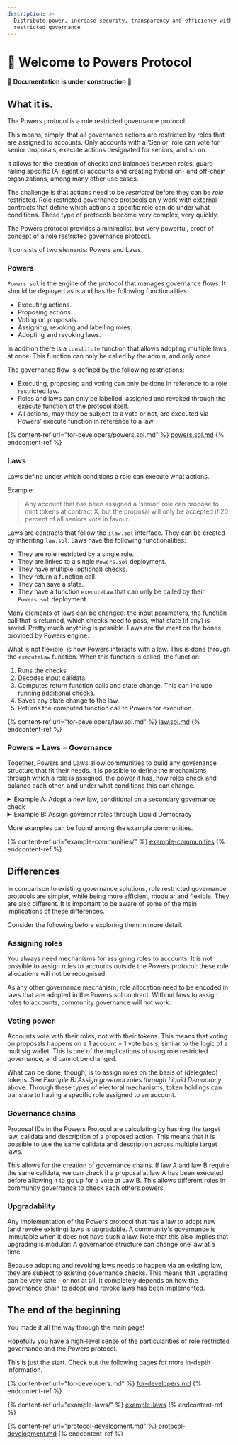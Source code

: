 ```yaml
---
description: >-
  Distribute power, increase security, transparency and efficiency with role
  restricted governance
---
```


# 💪 Welcome to Powers Protocol

🚧 **Documentation is under construction** 🚧

## What it is.&#x20;

The Powers protocol is a role restricted governance protocol.

This means, simply, that all governance actions are restricted by roles that are assigned to accounts. Only accounts with a 'Senior' role can vote for senior proposals, execute actions designated for seniors, and so on.

It allows for the creation of checks and balances between roles, guard-railing specific (AI agentic) accounts and creating hybrid on- and off-chain organizations, among many other use cases.

The challenge is that actions need to be _restricted_ before they can be _role_ restricted. Role restricted governance protocols only work with external contracts that define which actions a specific role can do under what conditions. These type of protocols become very complex, very quickly.

The Powers protocol provides a minimalist, but very powerful, proof of concept of a role restricted governance protocol.

It consists of two elements: Powers and Laws.

### Powers

`Powers.sol` is the engine of the protocol that manages governance flows. It should be deployed as is and has the following functionalities:

* Executing actions.
* Proposing actions.
* Voting on proposals.
* Assigning, revoking and labelling roles.
* Adopting and revoking laws.

In addition there is a `constitute` function that allows adopting multiple laws at once. This function can only be called by the admin, and only once.

The governance flow is defined by the following restrictions:

* Executing, proposing and voting can only be done in reference to a role restricted law.
* Roles and laws can only be labelled, assigned and revoked through the execute function of the protocol itself.
* All actions, may they be subject to a vote or not, are executed via Powers' execute function in reference to a law.

{% content-ref url="for-developers/powers.sol.md" %}
[powers.sol.md](for-developers/powers.sol.md)
{% endcontent-ref %}

### Laws

Laws define under which conditions a role can execute what actions.

Example:

> Any account that has been assigned a 'senior' role can propose to mint tokens at contract X, but the proposal will only be accepted if 20 percent of all seniors vote in favour.

Laws are contracts that follow the `ilaw.sol` interface. They can be created by inheriting `law.sol`. Laws have the following functionalities:

* They are role restricted by a single role.
* They are linked to a single `Powers.sol` deployment.
* They have multiple (optional) checks.
* They return a function call.
* They can save a state.
* They have a function `executeLaw` that can only be called by their `Powers.sol` deployment.

Many elements of laws can be changed: the input parameters, the function call that is returned, which checks need to pass, what state (if any) is saved. Pretty much anything is possible. Laws are the meat on the bones provided by Powers engine.

What is not flexible, is how Powers interacts with a law. This is done through the `executeLaw` function. When this function is called, the function:&#x20;

1. Runs the checks&#x20;
2. Decodes input calldata.&#x20;
3. Computes return function calls and state change. This can include running additional checks.&#x20;
4. Saves any state change to the law.&#x20;
5. Returns the computed function call to Powers for execution.

{% content-ref url="for-developers/law.sol.md" %}
[law.sol.md](for-developers/law.sol.md)
{% endcontent-ref %}

### Powers + Laws = Governance

Together, Powers and Laws allow communities to build any governance structure that fit their needs. It is possible to define the mechanisms through which a role is assigned, the power it has, how roles check and balance each other, and under what conditions this can change.&#x20;

<details>

<summary>Example A: Adopt a new law, conditional on a secondary governance check</summary>

**Law 1** allows 'members' of a community to propose adopting a new law. Law 1 is subject to a vote, and the proposal will only be accepted if more than half of the community votes in favour.

Alice, as a community member, proposes a law that allows community members to create a grant program with a budget of 500 tokens X. Other community members vote in favor. The proposal passes.

Alice calls the execute function. Now _nothing_ happens. Their proposal has been formalised but no executable call was send to the Powers protocol governing the community.&#x20;

**Law 2** allows governors in the community to accept and implement new laws. Law 2 is also subject to a vote and, crucially, needs the exact same proposal to have passed at Law 1.

David, who is a senior, notices that a proposal has passed at Law 1. He puts the proposal up for a vote among other seniors. Eve and Helen, the other seniors, vote in favour.

Following the vote, David calls the execute function and the Power protocol implements the action: the new law is adopted and community members will be able to apply to the new grant program.&#x20;

**Note** that this is a basic example of a governance chain: Multiple laws that are linked together through child-parent relations where a proposal needs to pass a child law before it can executed by a parent law. This chain gave members the right of initiative and governors the right of implementation, creating a balance of power between the two roles. &#x20;

</details>

<details>

<summary>Example B: Assign governor roles through Liquid Democracy</summary>

**Law 1** allows 'members' of a community to nominate themselves for a 'governor' role in their community.&#x20;

Alice, Bob and Charlotte each call the law through powers `execute` function and save their nomination in the law.

**Law 2** assigns governor roles to accounts saved in Law 1. It does this on the basis of delegated tokens held by accounts. Any account can call the law, triggering (and paying gas costs for) an election.&#x20;

In January, David obtains a large amount of tokens and delegates them to Bob. He calls law 2 and triggers an election. Alice and Bob are elected and assigned as governors. In the following weeks, he notices that bob is not responding to messages and not voting in elections.&#x20;

In February, he re-delegates his tokens Charlotte and in the next block calls an election. Alice and Charlotte win the election and are assigned as governors. Bob per immediate effect loses his governor role and all of its privileges.&#x20;

**Note** that this is an example of assigning roles through what can be called Liquid Democracy. Roles can also be assigned directly, through votes among peers, a council vote or through a minimal threshold of token holdings. Pretty much anything is possible.  &#x20;

</details>

More examples can be found among the example communities. &#x20;

{% content-ref url="example-communities/" %}
[example-communities](example-communities/)
{% endcontent-ref %}

## Differences &#x20;

In comparison to existing governance solutions, role restricted governance protocols are simpler, while being more efficient, modular and flexible. They are also different. It is important to be aware of some of the main implications of these differences.&#x20;

Consider the following before exploring them in more detail.&#x20;

### Assigning roles

You always need mechanisms for assigning roles to accounts. It is not possible to assign roles to accounts outside the Powers protocol: these role allocations will not be recognised.&#x20;

As any other governance mechanism, role allocation need to be encoded in laws that are adopted in the Powers.sol contract. Without laws to assign roles to accounts, community governance will not work.

### Voting power

Accounts vote with their roles, not with their tokens. This means that voting on proposals happens on a 1 account = 1 vote basis, similar to the logic of a multisig wallet. This is one of the implications of using  role restricted governance, and cannot be changed.&#x20;

What can be done, though, is to assign roles on the basis of (delegated) tokens. See _Example B: Assign governor roles through Liquid Democracy_ above. Through these types of electoral mechanisms, token holdings can translate to having a specific role assigned to an account.

### Governance chains

Proposal IDs in the Powers Protocol are calculating by hashing the target law, calldata and description of a proposed action. This means that it is possible to use the same calldata and description across multiple target laws.&#x20;

This allows for the creation of governance chains. If law A and law B require the same calldata, we can check if a proposal at law A has been executed before allowing it to go up for a vote at Law B. This allows different roles in community governance to check each others powers.&#x20;

### Upgradability

Any implementation of the Powers protocol that has a law to adopt new (and revoke existing) laws is upgradable. A community's governance is immutable when it does not have such a law. Note that this also implies that upgrading is modular: A governance structure can change one law at a time.

Because adopting and revoking laws needs to happen via an existing law, they are subject to existing governance checks. This means that upgrading can be very safe - or not at all. It completely depends on how the governance chain to adopt and revoke laws has been implemented.&#x20;

## The end of the beginning

You made it all the way through the main page!&#x20;

Hopefully you have a high-level sense of the particularities of role restricted governance and the Powers protocol.&#x20;

This is just the start. Check out the following pages for more in-depth information.&#x20;

{% content-ref url="for-developers.md" %}
[for-developers.md](for-developers.md)
{% endcontent-ref %}

{% content-ref url="example-laws/" %}
[example-laws](example-laws/)
{% endcontent-ref %}

{% content-ref url="protocol-development.md" %}
[protocol-development.md](protocol-development.md)
{% endcontent-ref %}



